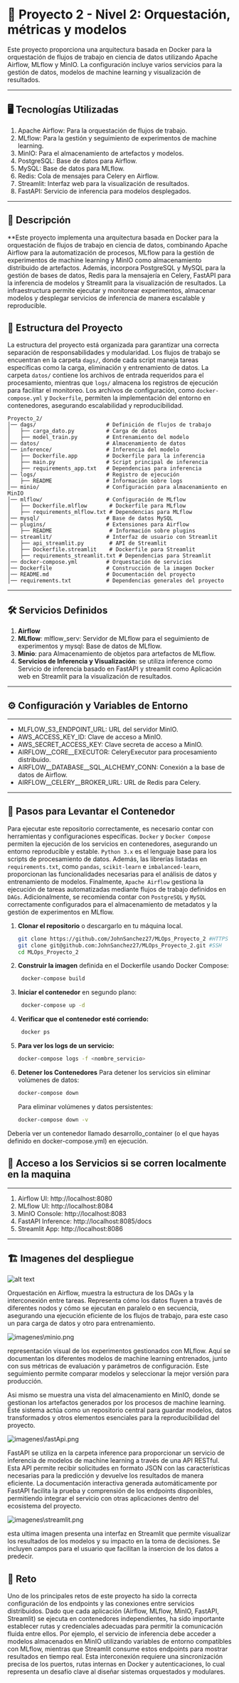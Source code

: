 # 📌 Proyecto 2 - Nivel 2: Orquestación, métricas y modelos

Este proyecto proporciona una arquitectura basada en Docker para la orquestación de flujos de trabajo en ciencia de datos utilizando Apache Airflow, MLflow y MinIO. La configuración incluye varios servicios para la gestión de datos, modelos de machine learning y visualización de resultados.

---

## 🖥 Tecnologías Utilizadas

  1. Apache Airflow: Para la orquestación de flujos de trabajo.
  2. MLflow: Para la gestión y seguimiento de experimentos de machine learning.
  3. MinIO: Para el almacenamiento de artefactos y modelos.
  4. PostgreSQL: Base de datos para Airflow.
  5. MySQL: Base de datos para MLflow.
  6. Redis: Cola de mensajes para Celery en Airflow.
  7. Streamlit: Interfaz web para la visualización de resultados.
  8. FastAPI: Servicio de inferencia para modelos desplegados.

---

## 📌 Descripción

**Este proyecto implementa una arquitectura basada en Docker para la orquestación de flujos de trabajo en ciencia de datos, combinando Apache Airflow para la automatización de procesos, MLflow para la gestión de experimentos de machine learning y MinIO como almacenamiento distribuido de artefactos. Además, incorpora PostgreSQL y MySQL para la gestión de bases de datos, Redis para la mensajería en Celery, FastAPI para la inferencia de modelos y Streamlit para la visualización de resultados. La infraestructura permite ejecutar y monitorear experimentos, almacenar modelos y desplegar servicios de inferencia de manera escalable y reproducible.

## 📂 Estructura del Proyecto

La estructura del proyecto está organizada para garantizar una correcta separación de responsabilidades y modularidad. Los flujos de trabajo se encuentran en la carpeta `dags/`, donde cada script maneja tareas específicas como la carga, eliminación y entrenamiento de datos. La carpeta `datos/` contiene los archivos de entrada requeridos para el procesamiento, mientras que `logs/` almacena los registros de ejecución para facilitar el monitoreo. Los archivos de configuración, como `docker-compose.yml` y `Dockerfile`, permiten la implementación del entorno en contenedores, asegurando escalabilidad y reproducibilidad.

```
Proyecto_2/
│── dags/                      # Definición de flujos de trabajo
│   ├── carga_dato.py          # Carga de datos
│   ├── model_train.py         # Entrenamiento del modelo
│── datos/                     # Almacenamiento de datos
│── inference/                 # Inferencia del modelo
│   ├── Dockerfile.app         # Dockerfile para la inferencia
│   ├── main.py                # Script principal de inferencia
│   ├── requirements_app.txt   # Dependencias para inferencia
│── logs/                      # Registro de ejecución
│   ├── README                 # Información sobre logs
│── minio/                     # Configuración para almacenamiento en MinIO
│── mlflow/                    # Configuración de MLflow
│   ├── Dockerfile.mlflow       # Dockerfile para MLflow
│   ├── requirements_mlflow.txt # Dependencias para MLflow
│── mysql/                     # Base de datos MySQL
│── plugins/                   # Extensiones para Airflow
│   ├── README                  # Información sobre plugins
│── streamlit/                 # Interfaz de usuario con Streamlit
│   ├── api_streamlit.py        # API de Streamlit
│   ├── Dockerfile.streamlit    # Dockerfile para Streamlit
│   ├── requirements_streamlit.txt # Dependencias para Streamlit
│── docker-compose.yml         # Orquestación de servicios
│── Dockerfile                 # Construcción de la imagen Docker
│── README.md                  # Documentación del proyecto
│── requirements.txt           # Dependencias generales del proyecto

```
---
## 🛠 Servicios Definidos

  1. **Airflow**
  2. **MLflow**: mlflow_serv: Servidor de MLflow para el seguimiento de experimentos y mysql: Base de datos de MLflow.
  3. **Minio**: para Almacenamiento de objetos para artefactos de MLflow.
  4. **Servicios de Inferencia y Visualización**: se utiliza inference como Servicio de inferencia basado en FastAPI y streamlit como Aplicación web en Streamlit para la visualización de resultados.
---
## ⚙️ Configuración y Variables de Entorno

---
* MLFLOW_S3_ENDPOINT_URL: URL del servidor MinIO.
* AWS_ACCESS_KEY_ID: Clave de acceso a MinIO.
* AWS_SECRET_ACCESS_KEY: Clave secreta de acceso a MinIO.
* AIRFLOW__CORE__EXECUTOR: CeleryExecutor para procesamiento distribuido.
* AIRFLOW__DATABASE__SQL_ALCHEMY_CONN: Conexión a la base de datos de Airflow.
* AIRFLOW__CELERY__BROKER_URL: URL de Redis para Celery.
---

## 🚀 Pasos para Levantar el Contenedor

Para ejecutar este repositorio correctamente, es necesario contar con herramientas y configuraciones específicas. `Docker` y `Docker Compose` permiten la ejecución de los servicios en contenedores, asegurando un entorno reproducible y estable. `Python 3.x` es el lenguaje base para los scripts de procesamiento de datos. Además, las librerías listadas en `requirements.txt`, como `pandas`, `scikit-learn` e `imbalanced-learn`, proporcionan las funcionalidades necesarias para el análisis de datos y entrenamiento de modelos. Finalmente, `Apache Airflow` gestiona la ejecución de tareas automatizadas mediante flujos de trabajo definidos en `DAGs`. Adicionalmente, se recomienda contar con `PostgreSQL` y `MySQL` correctamente configurados para el almacenamiento de metadatos y la gestión de experimentos en MLflow.

1. **Clonar el repositorio** o descargarlo en tu máquina local.
   ```bash
   git clone https://github.com/JohnSanchez27/MLOps_Proyecto_2 #HTTPS
   git clone git@github.com:JohnSanchez27/MLOps_Proyecto_2.git #SSH
   cd MLOps_Proyecto_2

2. **Construir la imagen** definida en el Dockerfile usando Docker Compose:

   ```bash
    docker-compose build

3. **Iniciar el contenedor** en segundo plano:

   ```bash
    docker-compose up -d

4. **Verificar que el contenedor esté corriendo:**
   ```bash
    docker ps

5. **Para ver los logs de un servicio:**
    ```bash
    docker-compose logs -f <nombre_servicio>

5. **Detener los Contenedores**
    Para detener los servicios sin eliminar volúmenes de datos:
     ```bash
    docker-compose down
      ```
    Para eliminar volúmenes y datos persistentes:
    ```bash
    docker-compose down -v
   ```

  Debería ver un contenedor llamado desarrollo_container (o el que hayas definido en docker-compose.yml) en ejecución.

## 🚀 Acceso a los Servicios si se corren localmente en la maquina

---
  1. Airflow UI: http://localhost:8080
  2. MLflow UI: http://localhost:8084
  3. MinIO Console: http://localhost:8083
  4. FastAPI Inference: http://localhost:8085/docs
  5. Streamlit App: http://localhost:8086 
---

## 🏗️ Imagenes del despliegue

![alt text](imagenes/airflow.png)

Orquestación en Airflow, muestra la estructura de los DAGs y la interconexión entre tareas. Representa cómo los datos fluyen a través de diferentes nodos y cómo se ejecutan en paralelo o en secuencia, asegurando una ejecución eficiente de los flujos de trabajo, para este caso un para carga de datos y otro para entrenamiento.

![imagenes\minio.png](imagenes/minio.png)

representación visual de los experimentos gestionados con MLflow. Aquí se documentan los diferentes modelos de machine learning entrenados, junto con sus métricas de evaluación y parámetros de configuración. Este seguimiento permite comparar modelos y seleccionar la mejor versión para producción.

Asi mismo se muestra una vista del almacenamiento en MinIO, donde se gestionan los artefactos generados por los procesos de machine learning. Este sistema actúa como un repositorio central para guardar modelos, datos transformados y otros elementos esenciales para la reproducibilidad del proyecto.

![imagenes\fastApi.png](imagenes/fastApi.png)

FastAPI se utiliza en la carpeta inference para proporcionar un servicio de inferencia de modelos de machine learning a través de una API RESTful. Esta API permite recibir solicitudes en formato JSON con las características necesarias para la predicción y devuelve los resultados de manera eficiente. La documentación interactiva generada automáticamente por FastAPI facilita la prueba y comprensión de los endpoints disponibles, permitiendo integrar el servicio con otras aplicaciones dentro del ecosistema del proyecto.

![imagenes\streamlit.png](imagenes/streamlit.png)

esta ultima imagen presenta una interfaz en Streamlit que permite visualizar los resultados de los modelos y su impacto en la toma de decisiones. Se incluyen campos para el usuario que facilitan la insercion de los datos a predecir. 


## 🚀 Reto

Uno de los principales retos de este proyecto ha sido la correcta configuración de los endpoints y las conexiones entre servicios distribuidos. Dado que cada aplicación (Airflow, MLflow, MinIO, FastAPI, Streamlit) se ejecuta en contenedores independientes, ha sido importante establecer rutas y credenciales adecuadas para permitir la comunicación fluida entre ellos. Por ejemplo, el servicio de inferencia debe acceder a modelos almacenados en MinIO utilizando variables de entorno compatibles con MLflow, mientras que Streamlit consume estos endpoints para mostrar resultados en tiempo real. Esta interconexión requiere una sincronización precisa de los puertos, rutas internas en Docker y autenticaciones, lo cual representa un desafío clave al diseñar sistemas orquestados y modulares.